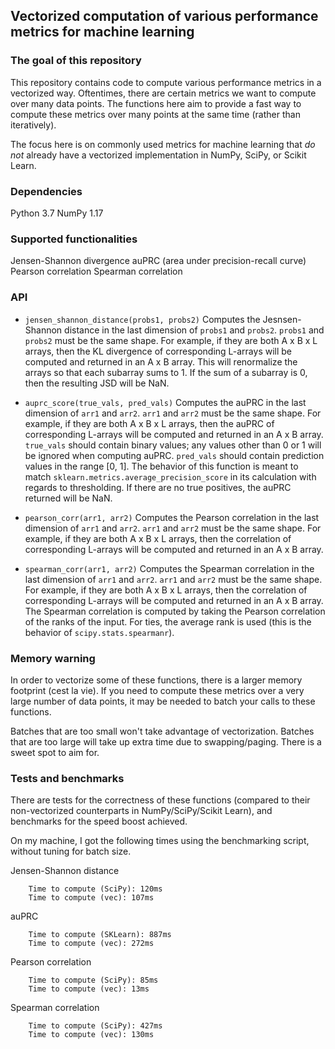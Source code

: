 ## Vectorized computation of various performance metrics for machine learning

### The goal of this repository
This repository contains code to compute various performance metrics in a vectorized way. Oftentimes, there are certain metrics we want to compute over many data points. The functions here aim to provide a fast way to compute these metrics over many points at the same time (rather than iteratively).

The focus here is on commonly used metrics for machine learning that _do not_ already have a vectorized implementation in NumPy, SciPy, or Scikit Learn.

### Dependencies
Python 3.7
NumPy 1.17

### Supported functionalities
Jensen-Shannon divergence
auPRC (area under precision-recall curve)
Pearson correlation
Spearman correlation

### API
- `jensen_shannon_distance(probs1, probs2)`
Computes the Jesnsen-Shannon distance in the last dimension of `probs1` and `probs2`. `probs1` and `probs2` must be the same shape. For example, if they are both A x B x L arrays, then the KL divergence of corresponding L-arrays will be computed and returned in an A x B array. This will renormalize the arrays so that each subarray sums to 1. If the sum of a subarray is 0, then the resulting JSD will be NaN.

- `auprc_score(true_vals, pred_vals)`
Computes the auPRC in the last dimension of `arr1` and `arr2`. `arr1` and `arr2` must be the same shape. For example, if they are both A x B x L arrays, then the auPRC of corresponding L-arrays will be computed and returned in an A x B array. `true_vals` should contain binary values; any values other than 0 or 1 will be ignored when computing auPRC. `pred_vals` should contain prediction values in the range [0, 1]. The behavior of this function is meant to match `sklearn.metrics.average_precision_score` in its calculation with regards to thresholding. If there are no true positives, the auPRC returned will be NaN.

- `pearson_corr(arr1, arr2)`
Computes the Pearson correlation in the last dimension of `arr1` and `arr2`. `arr1` and `arr2` must be the same shape. For example, if they are both A x B x L arrays, then the correlation of corresponding L-arrays will be computed and returned in an A x B array.

- `spearman_corr(arr1, arr2)`
Computes the Spearman correlation in the last dimension of `arr1` and `arr2`. `arr1` and `arr2` must be the same shape. For example, if they are both A x B x L arrays, then the correlation of corresponding L-arrays will be computed and returned in an A x B array. The Spearman correlation is computed by taking the Pearson correlation of the ranks of the input. For ties, the average rank is used (this is the behavior of `scipy.stats.spearmanr`).

### Memory warning
In order to vectorize some of these functions, there is a larger memory footprint (cest la vie). If you need to compute these metrics over a very large number of data points, it may be needed to batch your calls to these functions.

Batches that are too small won't take advantage of vectorization. Batches that are too large will take up extra time due to swapping/paging. There is a sweet spot to aim for.

### Tests and benchmarks
There are tests for the correctness of these functions (compared to their non-vectorized counterparts in NumPy/SciPy/Scikit Learn), and benchmarks for the speed boost achieved.

On my machine, I got the following times using the benchmarking script, without tuning for batch size.

Jensen-Shannon distance

        Time to compute (SciPy): 120ms
        Time to compute (vec): 107ms

auPRC

        Time to compute (SKLearn): 887ms
        Time to compute (vec): 272ms

Pearson correlation

        Time to compute (SciPy): 85ms
        Time to compute (vec): 13ms

Spearman correlation

        Time to compute (SciPy): 427ms
        Time to compute (vec): 130ms
